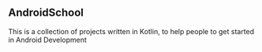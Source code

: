 ## AndroidSchool
This is a collection of projects written in Kotlin, to help people to get started in Android Development